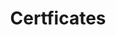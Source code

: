 ---
title: Certficates
content:
  - Building evaluation report (ITE/IEE)
  - Energy certificates
  - Certificates of habitability
icon: fa-solid fa-certificate
column: left
---